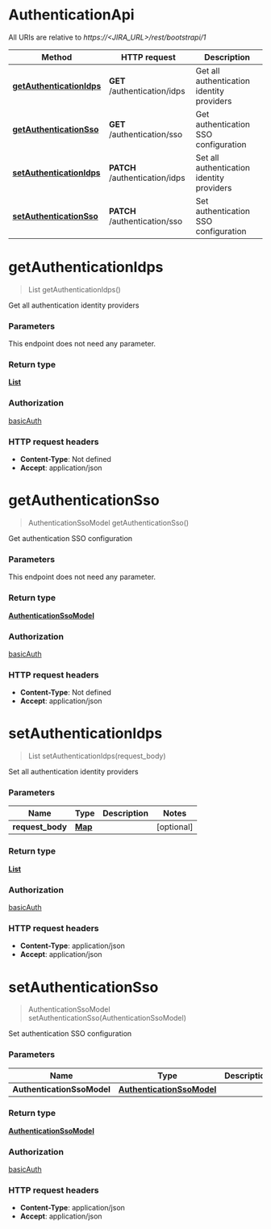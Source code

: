 # AuthenticationApi

All URIs are relative to *https://&lt;JIRA_URL&gt;/rest/bootstrapi/1*

| Method | HTTP request | Description |
|------------- | ------------- | -------------|
| [**getAuthenticationIdps**](AuthenticationApi.md#getAuthenticationIdps) | **GET** /authentication/idps | Get all authentication identity providers |
| [**getAuthenticationSso**](AuthenticationApi.md#getAuthenticationSso) | **GET** /authentication/sso | Get authentication SSO configuration |
| [**setAuthenticationIdps**](AuthenticationApi.md#setAuthenticationIdps) | **PATCH** /authentication/idps | Set all authentication identity providers |
| [**setAuthenticationSso**](AuthenticationApi.md#setAuthenticationSso) | **PATCH** /authentication/sso | Set authentication SSO configuration |


<a name="getAuthenticationIdps"></a>
# **getAuthenticationIdps**
> List getAuthenticationIdps()

Get all authentication identity providers

### Parameters
This endpoint does not need any parameter.

### Return type

[**List**](../Models/AbstractAuthenticationIdpModel.md)

### Authorization

[basicAuth](../README.md#basicAuth)

### HTTP request headers

- **Content-Type**: Not defined
- **Accept**: application/json

<a name="getAuthenticationSso"></a>
# **getAuthenticationSso**
> AuthenticationSsoModel getAuthenticationSso()

Get authentication SSO configuration

### Parameters
This endpoint does not need any parameter.

### Return type

[**AuthenticationSsoModel**](../Models/AuthenticationSsoModel.md)

### Authorization

[basicAuth](../README.md#basicAuth)

### HTTP request headers

- **Content-Type**: Not defined
- **Accept**: application/json

<a name="setAuthenticationIdps"></a>
# **setAuthenticationIdps**
> List setAuthenticationIdps(request\_body)

Set all authentication identity providers

### Parameters

|Name | Type | Description  | Notes |
|------------- | ------------- | ------------- | -------------|
| **request\_body** | [**Map**](../Models/AbstractAuthenticationIdpModel.md)|  | [optional] |

### Return type

[**List**](../Models/AbstractAuthenticationIdpModel.md)

### Authorization

[basicAuth](../README.md#basicAuth)

### HTTP request headers

- **Content-Type**: application/json
- **Accept**: application/json

<a name="setAuthenticationSso"></a>
# **setAuthenticationSso**
> AuthenticationSsoModel setAuthenticationSso(AuthenticationSsoModel)

Set authentication SSO configuration

### Parameters

|Name | Type | Description  | Notes |
|------------- | ------------- | ------------- | -------------|
| **AuthenticationSsoModel** | [**AuthenticationSsoModel**](../Models/AuthenticationSsoModel.md)|  | [optional] |

### Return type

[**AuthenticationSsoModel**](../Models/AuthenticationSsoModel.md)

### Authorization

[basicAuth](../README.md#basicAuth)

### HTTP request headers

- **Content-Type**: application/json
- **Accept**: application/json

